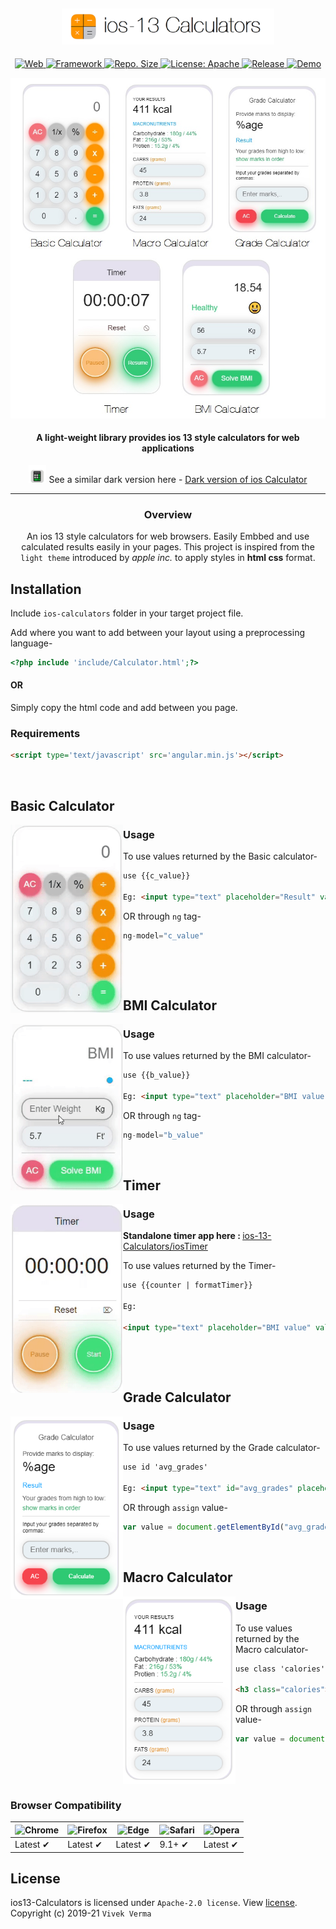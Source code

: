 <h2 align="center"> <img src="preview/app_icon_title.png" width="340" /> </h2>

<p align="center">
	
<a href="https://www.google.com/search?q=web">
    <img src="https://img.shields.io/badge/Platform-Web-yellow.svg?color=purple"
      alt="Web" />
  </a>
	
<a href="https://angularjs.org">
    <img src="https://img.shields.io/badge/Framework-Angularjs-yellow.svg?color=red"
      alt="Framework" />
  </a>	
  	
  <a href="https://github.com/virtualvivek/ios-13-Calculators">
    <img src="https://img.shields.io/github/repo-size/vivekverma007/ios-13-Calculators.svg?color=orange"
      alt="Repo. Size" />
  </a>
  	<a href="https://github.com/virtualvivek/ios-13-Calculators/blob/master/LICENSE">
    <img src="https://img.shields.io/github/license/vivekverma007/ios-13-Calculators.svg?color=blue"
      alt="License: Apache" />
  </a>
  	<a href="https://github.com/virtualvivek/ios-13-Calculators">
    <img src="https://img.shields.io/badge/Release-v2.4-darklime.svg?style=flat"
      alt="Release" />
  </a>
  
  
  <a href="https://virtualizme-cals.netlify.com">
    <img src="https://img.shields.io/badge/⚡ live demo-here-green.svg?style=flat"
      alt="Demo" />
  </a>
  
  
</p>

<p align="center"><img src="preview/app_preview_main.jpg" width="740" /> </p> 


<h4 align="center">A light-weight library provides ios 13 style calculators for web applications</h4>

<p align="center">
<img src="preview/app_dark.png" width="28" />​ See a similar dark version  here - 
	<a href="https://github.com/virtualvivek/iwebCalculator">Dark version of ios Calculator</a>
</p>	

___

<p align="center">
	
<h3 align="center">Overview</h3>
 <p align="center">An ios 13 style calculators for web browsers.
 Easily Embbed and use calculated results easily in your pages. 
 This project is inspired from the <code>light theme</code> introduced by <i>apple inc.</i> to apply styles in <b>html css</b> format.</p>
 
</p>
 <p align="center">
 
 ## Installation
 
 Include `ios-calculators` folder in your target project file.
 
 Add where you want to add between your layout using a preprocessing language-

```php
<?php include 'include/Calculator.html';?>
```
#### OR  
Simply copy the html code and add between you page.


### Requirements

```html
<script type='text/javascript' src='angular.min.js'></script>

```
</p>  
​

## Basic Calculator

<img align="left" src="preview/anim_basic.gif" width="180" />

### Usage
To use values returned by the Basic calculator-
```html
use {{c_value}}

Eg: <input type="text" placeholder="Result" value="{{c_value}}"/>
```
OR through `ng` tag-
```js
ng-model="c_value"
```

​

​
## BMI Calculator

<img align="left" src="preview/anim_bmi.gif" width="180" />

### Usage
To use values returned by the BMI calculator-
```html
use {{b_value}}

Eg: <input type="text" placeholder="BMI value" value="{{b_value}}"/>
```
OR through `ng` tag-
```js
ng-model="b_value"
```


​
## Timer

<img align="left" src="preview/anim_timer.gif" width="180" />

### Usage

 <p><b>Standalone timer app here : </b><a href="app_Timer">ios-13-Calculators/iosTimer</a><p/>

To use values returned by the Timer-
```html
use {{counter | formatTimer}}

Eg:

<input type="text" placeholder="BMI value" value="{{counter | formatTimer}}"/>


```
​


​
​
​
​
​
​
​
​
​
## Grade Calculator

<img align="left" src="preview/app_index_Grade.PNG" width="180" />

### Usage
To use values returned by the Grade calculator-
```html
use id 'avg_grades'

Eg: <input type="text" id="avg_grades" placeholder="Grade" value="avg_grades"/>
```
OR through `assign` value-
```js
var value = document.getElementById("avg_grades").value;
```

​
​
## Macro Calculator

<img align="left" src="preview/app_index_Macro.PNG" width="180" />

### Usage
To use values returned by the Macro calculator-
```html
use class 'calories' using structure:

<h3 class="calories"><span>0</span> kcal</h3>
```
OR through `assign` value-
```js
var value = document.getElementById("calories").innerHtml;
```

<br><br><br>


### Browser Compatibility
![Chrome](https://raw.github.com/alrra/browser-logos/master/src/chrome/chrome_48x48.png) | ![Firefox](https://raw.github.com/alrra/browser-logos/master/src/firefox/firefox_48x48.png) | ![Edge](https://raw.github.com/alrra/browser-logos/master/src/edge/edge_48x48.png) | ![Safari](https://raw.github.com/alrra/browser-logos/master/src/safari/safari_48x48.png) | ![Opera](https://raw.github.com/alrra/browser-logos/master/src/opera/opera_48x48.png)
--- | --- | --- | --- | --- |
Latest ✔ | Latest ✔ | Latest ✔ | 9.1+ ✔ | Latest ✔ |


## License

ios13-Calculators is licensed under `Apache-2.0 license`. View [license](https://github.com/virtualvivek/ios-13-Calculators/blob/master/LICENSE).<br>
Copyright (c) 2019-21 `Vivek Verma`

